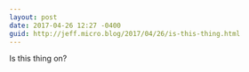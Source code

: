 ```yaml
---
layout: post
date: 2017-04-26 12:27 -0400
guid: http://jeff.micro.blog/2017/04/26/is-this-thing.html
---
```

Is this thing on?
